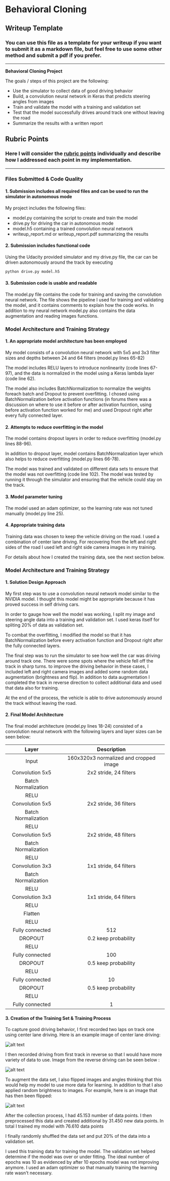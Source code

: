 # **Behavioral Cloning** 

## Writeup Template

### You can use this file as a template for your writeup if you want to submit it as a markdown file, but feel free to use some other method and submit a pdf if you prefer.

---

**Behavioral Cloning Project**

The goals / steps of this project are the following:
* Use the simulator to collect data of good driving behavior
* Build, a convolution neural network in Keras that predicts steering angles from images
* Train and validate the model with a training and validation set
* Test that the model successfully drives around track one without leaving the road
* Summarize the results with a written report


[//]: # (Image References)

[sample]: ./examples/sample_img.jpg "Sample Image"
[sample_flipped]: ./examples/sample_img_flipped.jpeg "Flipped Image"
[sample_reverse_driving]: ./examples/sample_img_reverse_driving.jpg "Sample Image Reverse Driving"

## Rubric Points
### Here I will consider the [rubric points](https://review.udacity.com/#!/rubrics/432/view) individually and describe how I addressed each point in my implementation.  

---
### Files Submitted & Code Quality

#### 1. Submission includes all required files and can be used to run the simulator in autonomous mode

My project includes the following files:
* model.py containing the script to create and train the model
* drive.py for driving the car in autonomous mode
* model.h5 containing a trained convolution neural network 
* writeup_report.md or writeup_report.pdf summarizing the results

#### 2. Submission includes functional code
Using the Udacity provided simulator and my drive.py file, the car can be driven autonomously around the track by executing 
```sh
python drive.py model.h5
```

#### 3. Submission code is usable and readable

The model.py file contains the code for training and saving the convolution neural network. The file shows the pipeline I used for training and validating the model, and it contains comments to explain how the code works. In addition to my neural network model.py also contains the data augmentation and reading images functions.

### Model Architecture and Training Strategy

#### 1. An appropriate model architecture has been employed

My model consists of a convolution neural network with 5x5 and 3x3 filter sizes and depths between 24 and 64 filters (model.py lines 65-82) 

The model includes RELU layers to introduce nonlinearity (code lines 67-97), and the data is normalized in the model using a Keras lambda layer (code line 62). 

The model also includes BatchNormalization to normalize the weights foreach batch and Dropout to prevent overfitting. I chosed using BatchNormalization before activation functions (in forums there was a discussion on where to use it before or after activation fucntion, using before activation function worked for me) and used Dropout right after every fully connected layer. 

#### 2. Attempts to reduce overfitting in the model

The model contains dropout layers in order to reduce overfitting (model.py lines 88-96). 

In addition to dropout layer, model contains BatchNormalization layer which also helps to reduce overfitting (model.py lines 66-78).

The model was trained and validated on different data sets to ensure that the model was not overfitting (code line 102). The model was tested by running it through the simulator and ensuring that the vehicle could stay on the track.

#### 3. Model parameter tuning

The model used an adam optimizer, so the learning rate was not tuned manually (model.py line 25).

#### 4. Appropriate training data

Training data was chosen to keep the vehicle driving on the road. I used a combination of center lane driving. For recovering from the left and right sides of the road I used left and right side camera images in my training.

For details about how I created the training data, see the next section below. 

### Model Architecture and Training Strategy

#### 1. Solution Design Approach

My first step was to use a convolution neural network model similar to the NVIDIA model. I thought this model might be appropriate because it has proved success in self driving cars.

In order to gauge how well the model was working, I split my image and steering angle data into a training and validation set. I used keras itself for spliting 20% of data as validation set.

To combat the overfitting, I modified the model so that it has BatchNormalization before every activation function and Dropout right after the fully connected layers.

The final step was to run the simulator to see how well the car was driving around track one. There were some spots where the vehicle fell off the track in sharp turns. to improve the driving behavior in these cases, I included left and right camera images and added some random data augmentation (brightness and flip). In addition to data augmentation I completed the track in reverse direction to collect additional data and used that data also for training.

At the end of the process, the vehicle is able to drive autonomously around the track without leaving the road.

#### 2. Final Model Architecture

The final model architecture (model.py lines 18-24) consisted of a convolution neural network with the following layers and layer sizes can be seen below:

| Layer         		|     Description	        					| 
|:---------------------:|:---------------------------------------------:| 
| Input         		| 160x320x3 normalized and cropped image   		| 
| Convolution 5x5     	| 2x2 stride, 24 filters 	                    |
| Batch Normalization   |  	                                            |
| RELU					|												|
| Convolution 5x5     	| 2x2 stride, 36 filters 	                    |
| Batch Normalization   |  	                                            |
| RELU					|												|
| Convolution 5x5     	| 2x2 stride, 48 filters 	                    |
| Batch Normalization   |  	                                            |
| RELU					|												|
| Convolution 3x3     	| 1x1 stride, 64 filters 	                    |
| Batch Normalization   |  	                                            |
| RELU					|												|
| Convolution 3x3     	| 1x1 stride, 64 filters 	                    |
| RELU					|												|
| Flatten   	      	|      					                        |
| RELU					|												|
| Fully connected		| 512								            |
| DROPOUT				| 0.2 keep probability							|
| RELU					|												|
| Fully connected		| 100								            |
| DROPOUT				| 0.5 keep probability							|
| RELU					|												|
| Fully connected		| 10								            |
| DROPOUT				| 0.5 keep probability							|
| RELU					|												|
| Fully connected		| 1             								|


#### 3. Creation of the Training Set & Training Process

To capture good driving behavior, I first recorded two laps on track one using center lane driving. Here is an example image of center lane driving:

![alt text][sample]

I then recorded driving from first track in reverse so that I would have more variety of data to use. Image from the reverse driving can be seen below :

![alt text][sample_reverse_driving]

To augment the data set, I also flipped images and angles thinking that this would help my model to use more data for learning. In addition to that I also applied random brightness to images. For example, here is an image that has then been flipped:

![alt text][sample_flipped]

After the collection process, I had 45.153 number of data points. I then preprocessed this data and created additional by 31.450 new data points. In total I trained my model with 76.610 data points

I finally randomly shuffled the data set and put 20% of the data into a validation set. 

I used this training data for training the model. The validation set helped determine if the model was over or under fitting. The ideal number of epochs was 10 as evidenced by after 10 epochs model was not improving anymore. I used an adam optimizer so that manually training the learning rate wasn't necessary.

